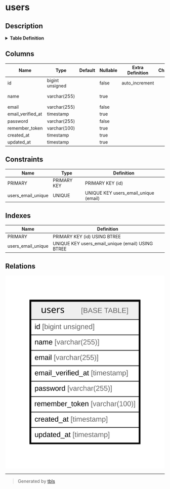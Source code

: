 # users

## Description

<details>
<summary><strong>Table Definition</strong></summary>

```sql
CREATE TABLE `users` (
  `id` bigint unsigned NOT NULL AUTO_INCREMENT,
  `name` varchar(255) COLLATE utf8mb4_unicode_ci DEFAULT NULL COMMENT 'ユーザー名',
  `email` varchar(255) COLLATE utf8mb4_unicode_ci NOT NULL,
  `email_verified_at` timestamp NULL DEFAULT NULL,
  `password` varchar(255) COLLATE utf8mb4_unicode_ci NOT NULL,
  `remember_token` varchar(100) COLLATE utf8mb4_unicode_ci DEFAULT NULL,
  `created_at` timestamp NULL DEFAULT NULL,
  `updated_at` timestamp NULL DEFAULT NULL,
  PRIMARY KEY (`id`),
  UNIQUE KEY `users_email_unique` (`email`)
) ENGINE=InnoDB DEFAULT CHARSET=utf8mb4 COLLATE=utf8mb4_unicode_ci
```

</details>

## Columns

| Name | Type | Default | Nullable | Extra Definition | Children | Parents | Comment |
| ---- | ---- | ------- | -------- | ---------------- | -------- | ------- | ------- |
| id | bigint unsigned |  | false | auto_increment |  |  |  |
| name | varchar(255) |  | true |  |  |  | ユーザー名 |
| email | varchar(255) |  | false |  |  |  |  |
| email_verified_at | timestamp |  | true |  |  |  |  |
| password | varchar(255) |  | false |  |  |  |  |
| remember_token | varchar(100) |  | true |  |  |  |  |
| created_at | timestamp |  | true |  |  |  |  |
| updated_at | timestamp |  | true |  |  |  |  |

## Constraints

| Name | Type | Definition |
| ---- | ---- | ---------- |
| PRIMARY | PRIMARY KEY | PRIMARY KEY (id) |
| users_email_unique | UNIQUE | UNIQUE KEY users_email_unique (email) |

## Indexes

| Name | Definition |
| ---- | ---------- |
| PRIMARY | PRIMARY KEY (id) USING BTREE |
| users_email_unique | UNIQUE KEY users_email_unique (email) USING BTREE |

## Relations

![er](users.svg)

---

> Generated by [tbls](https://github.com/k1LoW/tbls)
